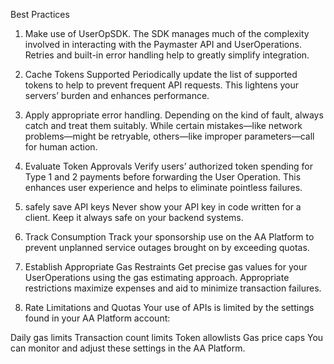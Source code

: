 Best Practices
1. Make use of UserOpSDK.
The SDK manages much of the complexity involved in interacting with the Paymaster API and UserOperations. Retries and built-in error handling help to greatly simplify integration.

2. Cache Tokens Supported
Periodically update the list of supported tokens to help to prevent frequent API requests. This lightens your servers’ burden and enhances performance.

3. Apply appropriate error handling.
Depending on the kind of fault, always catch and treat them suitably. While certain mistakes—like network problems—might be retryable, others—like improper parameters—call for human action.

4. Evaluate Token Approvals
Verify users’ authorized token spending for Type 1 and 2 payments before forwarding the User Operation. This enhances user experience and helps to eliminate pointless failures.

5. safely save API keys
Never show your API key in code written for a client. Keep it always safe on your backend systems.

6. Track Consumption
Track your sponsorship use on the AA Platform to prevent unplanned service outages brought on by exceeding quotas.

7. Establish Appropriate Gas Restraints
Get precise gas values for your UserOperations using the gas estimating approach. Appropriate restrictions maximize expenses and aid to minimize transaction failures.

8. Rate Limitations and Quotas
Your use of APIs is limited by the settings found in your AA Platform account:

Daily gas limits
Transaction count limits
Token allowlists
Gas price caps
You can monitor and adjust these settings in the AA Platform.